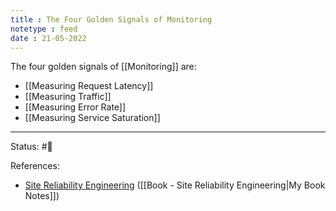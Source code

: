 ```yaml
---
title : The Four Golden Signals of Monitoring
notetype : feed
date : 21-05-2022
---
```


The four golden signals of [[Monitoring]] are:
- [[Measuring Request Latency]]
- [[Measuring Traffic]]
- [[Measuring Error Rate]]
- [[Measuring Service Saturation]]


-----

Status: #🌲 

References:
-  [Site Reliability Engineering](https://sre.google/sre-book/table-of-contents/) ([[Book - Site Reliability Engineering|My Book Notes]])
